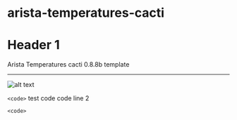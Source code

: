 arista-temperatures-cacti
=========================
# Header 1 #
Arista Temperatures cacti 0.8.8b template
* * *
![alt text](http://media.canada.com/355383a2-adcc-40e8-b076-36bde4082562/tarasweb.jpg "Title")

`<code>` 
test code 
code line 2


`<code>`